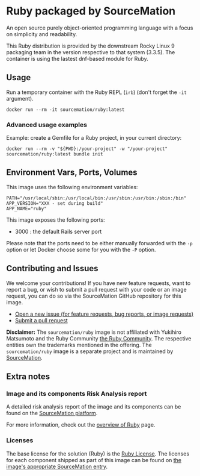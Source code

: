 # Ruby packaged by SourceMation

An open source purely object-oriented programming language with a focus on
simplicity and readability.

This Ruby distribution is provided by the downstream Rocky Linux 9 packaging
team in the version respective to that system (3.3.5). The container is using
the lastest dnf-based module for Ruby.

## Usage

Run a temporary container with the Ruby REPL (`irb`) (don't forget the
`-it` argument).

```
docker run --rm -it sourcemation/ruby:latest
```

### Advanced usage examples

Example: create a Gemfile for a Ruby project, in your current directory:

```
docker run --rm -v "${PWD}:/your-project" -w "/your-project" sourcemation/ruby:latest bundle init
```

## Environment Vars, Ports, Volumes

This image uses the following environment variables:

```
PATH="/usr/local/sbin:/usr/local/bin:/usr/sbin:/usr/bin:/sbin:/bin"
APP_VERSION="XXX - set during build"
APP_NAME="ruby"
```

This image exposes the following ports: 

- 3000 : the default Rails server port

Please note that the ports need to be either manually forwarded with the
`-p` option or let Docker choose some for you with the `-P` option.

## Contributing and Issues

We welcome your contributions! If you have new feature requests, want to report
a bug, or wish to submit a pull request with your code or an image request, you
can do so via the SourceMation GitHub repository for this image.

- [Open a new issue (for feature requests, bug reports, or image requests)](https://github.com/SourceMation/images/issues/new/choose)
- [Submit a pull request](https://github.com/SourceMation/images/compare)

**Disclaimer:** The `sourcemation/ruby` image is not affiliated with
Yukihiro Matsumoto and the Ruby Community [the Ruby
Community](https://www.ruby-lang.org/en/community/). The respective
entities own the trademarks mentioned in the offering. The
`sourcemation/ruby` image is a separate project and is maintained by
[SourceMation](https://sourcemation.com).

## Extra notes

### Image and its components Risk Analysis report

A detailed risk analysis report of the image and its components can be
found on the [SourceMation
platform](https://www.sourcemation.com/products/cceb8a81-f637-401f-9d6c-83584df8c517/deployments).

For more information, check out the [overview of
Ruby](https://www.ruby-lang.org/en/about/) page.

### Licenses

The base license for the solution (Ruby) is the [Ruby
License](https://www.ruby-lang.org/en/about/license.txt). The licenses
for each component shipped as part of this image can be found on [the
image's appropriate SourceMation
entry](https://www.sourcemation.com/products/cceb8a81-f637-401f-9d6c-83584df8c517/deployments).
